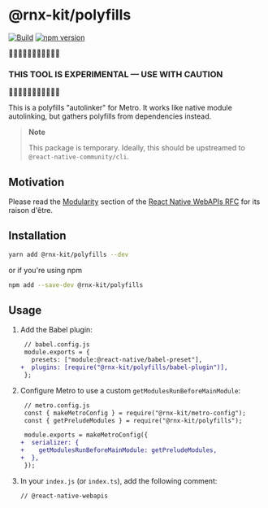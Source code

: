 # @rnx-kit/polyfills

[![Build](https://github.com/microsoft/rnx-kit/actions/workflows/build.yml/badge.svg)](https://github.com/microsoft/rnx-kit/actions/workflows/build.yml)
[![npm version](https://img.shields.io/npm/v/@rnx-kit/polyfills)](https://www.npmjs.com/package/@rnx-kit/polyfills)

🚧🚧🚧🚧🚧🚧🚧🚧🚧🚧🚧

### THIS TOOL IS EXPERIMENTAL — USE WITH CAUTION

🚧🚧🚧🚧🚧🚧🚧🚧🚧🚧🚧

This is a polyfills "autolinker" for Metro. It works like native module
autolinking, but gathers polyfills from dependencies instead.

> **Note**
>
> This package is temporary. Ideally, this should be upstreamed to
> `@react-native-community/cli`.

## Motivation

Please read the
[Modularity](https://github.com/microsoft/rnx-kit/blob/tido/react-native-standard-api/text/0002-react-native-webapis.md#modularity)
section of the
[React Native WebAPIs RFC](https://github.com/microsoft/rnx-kit/pull/2504) for
its raison d'être.

## Installation

```sh
yarn add @rnx-kit/polyfills --dev
```

or if you're using npm

```sh
npm add --save-dev @rnx-kit/polyfills
```

## Usage

1. Add the Babel plugin:

   ```diff
    // babel.config.js
    module.exports = {
      presets: ["module:@react-native/babel-preset"],
   +  plugins: [require("@rnx-kit/polyfills/babel-plugin")],
    };
   ```

2. Configure Metro to use a custom `getModulesRunBeforeMainModule`:

   ```diff
    // metro.config.js
    const { makeMetroConfig } = require("@rnx-kit/metro-config");
    const { getPreludeModules } = require("@rnx-kit/polyfills");

    module.exports = makeMetroConfig({
   +  serializer: {
   +    getModulesRunBeforeMainModule: getPreludeModules,
   +  },
    });
   ```

3. In your `index.js` (or `index.ts`), add the following comment:

   ```
   // @react-native-webapis
   ```
